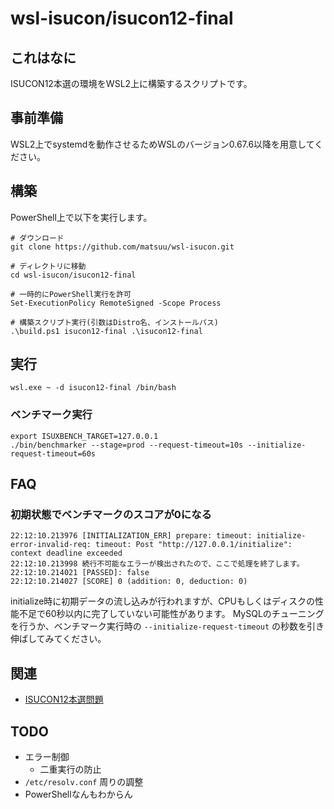 # wsl-isucon/isucon12-final

## これはなに

ISUCON12本選の環境をWSL2上に構築するスクリプトです。

## 事前準備

WSL2上でsystemdを動作させるためWSLのバージョン0.67.6以降を用意してください。

## 構築

PowerShell上で以下を実行します。

```
# ダウンロード
git clone https://github.com/matsuu/wsl-isucon.git

# ディレクトリに移動
cd wsl-isucon/isucon12-final

# 一時的にPowerShell実行を許可
Set-ExecutionPolicy RemoteSigned -Scope Process

# 構築スクリプト実行(引数はDistro名、インストールパス)
.\build.ps1 isucon12-final .\isucon12-final
```

## 実行

```
wsl.exe ~ -d isucon12-final /bin/bash
```

### ベンチマーク実行

```
export ISUXBENCH_TARGET=127.0.0.1
./bin/benchmarker --stage=prod --request-timeout=10s --initialize-request-timeout=60s
```

## FAQ

### 初期状態でベンチマークのスコアが0になる

```
22:12:10.213976 [INITIALIZATION_ERR] prepare: timeout: initialize-error-invalid-req: timeout: Post "http://127.0.0.1/initialize": context deadline exceeded
22:12:10.213998 続行不可能なエラーが検出されたので、ここで処理を終了します。
22:12:10.214021 [PASSED]: false
22:12:10.214027 [SCORE] 0 (addition: 0, deduction: 0)
```

initialize時に初期データの流し込みが行われますが、CPUもしくはディスクの性能不足で60秒以内に完了していない可能性があります。 MySQLのチューニングを行うか、ベンチマーク実行時の `--initialize-request-timeout` の秒数を引き伸ばしてみてください。

## 関連

* [ISUCON12本選問題](https://github.com/isucon/isucon12-final)

## TODO

* エラー制御
  * 二重実行の防止
* `/etc/resolv.conf` 周りの調整
* PowerShellなんもわからん
